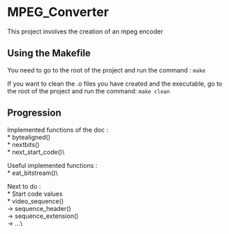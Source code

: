 # MPEG_Converter

This project involves the creation of an mpeg encoder 

## Using the Makefile

You need to go to the root of the project and run the command : ```make```

If you want to clean the .o files you have created and the executable, go to the root of the project and run the command: ```make clean```

## Progression

Implemented functions of the doc :\
    * bytealigned()\
    * nextbits()\
    * next_start_code()\

Useful implemented functions :\
    * eat_bitstream()\

Next to do :\
    * Start code values\
    * video_sequence()\
            -> sequence_header()\
            -> sequence_extension()\
            -> ...\
